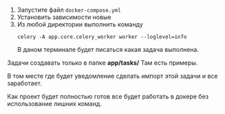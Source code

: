 1. Запустите файл `docker-compose.yml` 
2. Установить зависимости новые
3. Из любой директории выполнить команду
    ```
    celery -A app.core.celery_worker worker --loglevel=info
    ```
    В даном терминале будет писаться какая задача выполнена.

Задачи создавать только в папке **app/tasks/**
Там есть примеры.

В том месте где будет уведомление сделать импорт этой задачи и все заработает.

Как проект будет полностью готов все будет работать в докере без использование лишних команд.